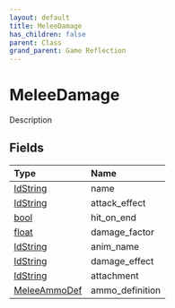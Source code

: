 ```yaml
---
layout: default
title: MeleeDamage
has_children: false
parent: Class
grand_parent: Game Reflection
---
```

# MeleeDamage
Description 

## Fields

| Type | Name |
|:-------------|:--------------|
| [IdString](/docs/game-reflection/components/id_string) | name |
| [IdString](/docs/game-reflection/components/id_string) | attack_effect |
| [bool](/docs/game-reflection/components/bool) | hit_on_end |
| [float](/docs/game-reflection/components/float) | damage_factor |
| [IdString](/docs/game-reflection/components/id_string) | anim_name |
| [IdString](/docs/game-reflection/components/id_string) | damage_effect |
| [IdString](/docs/game-reflection/components/id_string) | attachment |
| [MeleeAmmoDef](/docs/game-reflection/classes/melee_ammo_def) | ammo_definition |

